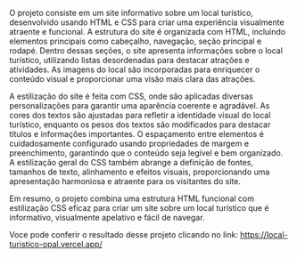  
O projeto consiste em um site informativo sobre um local turístico, desenvolvido usando HTML e CSS para criar uma experiência visualmente atraente e funcional. 
A estrutura do site é organizada com HTML, incluindo elementos principais como cabeçalho, navegação, seção principal e rodapé. 
Dentro dessas seções, o site apresenta informações sobre o local turístico, utilizando listas desordenadas para destacar atrações e atividades. As imagens do local são incorporadas para enriquecer o conteúdo visual e proporcionar uma visão mais clara das atrações.

A estilização do site é feita com CSS, onde são aplicadas diversas personalizações para garantir uma aparência coerente e agradável. As cores dos textos são ajustadas para refletir a identidade visual do local turístico, enquanto os pesos dos textos são modificados para destacar títulos e informações importantes. O espaçamento entre elementos é cuidadosamente configurado usando propriedades de margem e preenchimento, garantindo que o conteúdo seja legível e bem organizado. A estilização geral do CSS também abrange a definição de fontes, tamanhos de texto, alinhamento e efeitos visuais, proporcionando uma apresentação harmoniosa e atraente para os visitantes do site.

Em resumo, o projeto combina uma estrutura HTML funcional com estilização CSS eficaz para criar um site sobre um local turístico que é informativo, visualmente apelativo e fácil de navegar.

Voce pode conferir o resultado desse projeto clicando no link: https://local-turistico-opal.vercel.app/
